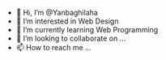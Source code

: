 - 👋 Hi, I’m @Yanbaghilaha
- 👀 I’m interested in Web Design
- 🌱 I’m currently learning Web Programming 
- 💞️ I’m looking to collaborate on ...
- 📫 How to reach me ...

<!---
Yanbaghilaha/Yanbaghilaha is a ✨ special ✨ repository because its `README.md` (this file) appears on your GitHub profile.
You can click the Preview link to take a look at your changes.
--->
